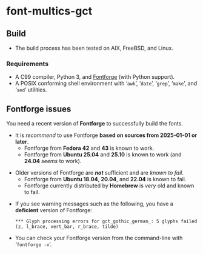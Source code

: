 <!-- SPDX-License-Identifier: Multics or MIT-0 -->
<!-- Copyright (c) 2025 Jeffrey H. Johnson -->
<!-- scspell-id: 73135104-9b3c-11f0-b48f-80ee73e9b8e7 -->
# font-multics-gct

## Build

* The build process has been tested on AIX, FreeBSD, and Linux.

### Requirements

* A C99 compiler, Python 3, and [Fontforge](https://fontforge.org/) (with Python support).
* A POSIX conforming shell environment with ‘`awk`’, ‘`date`’, ‘`grep`’, ‘`make`’, and ‘`sed`’ utilities.

## Fontforge issues

You need a recent version of **Fontforge** to successfully build the fonts.

* It is *recommend* to use Fontforge **based on sources from 2025-01-01 or later**.
  * Fontforge from **Fedora 42** and **43** is known to work.
  * Fontforge from **Ubuntu 25.04** and **25.10** is known to work (and **24.04** *seems* to work).
[]()

[]()
* Older versions of Fontforge are ***not*** sufficient and are *known to fail*.
  * Fontforge from **Ubuntu 18.04**, **20.04**, and **22.04** is known to fail.
  * Fontforge currently distributed by **Homebrew** is *very* old and known to fail.
[]()

[]()
* If you see warning messages such as the following, you have a **deficient** version of Fontforge:

  ```
  *** Glyph processing errors for gct_gothic_german_: 5 glyphs failed (z, l_brace, vert_bar, r_brace, tilde)
  ```
[]()

[]()
*  You can check your Fontforge version from the command-line with ‘`fontforge -v`’.
